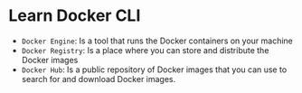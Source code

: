 # Learn Docker CLI

* `Docker Engine`: Is a tool that runs the Docker containers on your machine
* `Docker Registry`: Is a place where you can store and distribute the Docker images
* `Docker Hub`: Is a public repository of Docker images that you can use to search for and download Docker images.

<img src="https://miro.medium.com/v2/resize:fit:1200/1*jtJOYTzsB8k48ssLzi0F6g.png" alt=""/>
